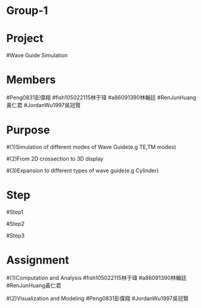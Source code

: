 # Group-1
# Project
#Wave Guide Simulation
# Members
#Peng0831彭偉翔
#fish105022115林于瑋
#a86091390林翰廷
#RenJunHuang黃仁君
#JordanWu1997吳冠賢
# Purpose
#(1)Simulation of different modes of Wave Guide(e.g TE,TM modes)

#(2)From 2D crossection to 3D display

#(3)Expansion to different types of wave guide(e.g Cylinder)

# Step

#Step1

#Step2

#Step3

# Assignment
#(1)Computation and Analysis
#fish105022115林于瑋
#a86091390林翰廷
#RenJunHuang黃仁君

#(2)Visualization and Modeling
#Peng0831彭偉翔
#JordanWu1997吳冠賢
